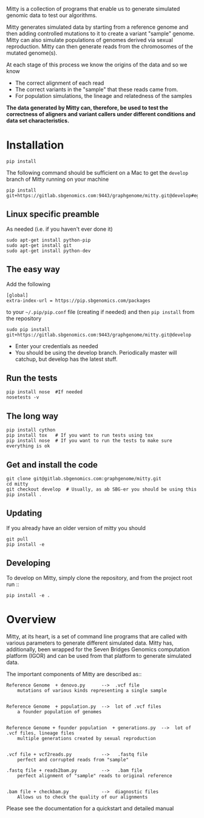 Mitty is a collection of programs that enable us to generate simulated genomic data to test our algorithms.

Mitty generates simulated data by starting from a reference genome and then adding controlled mutations to it to create
a variant "sample" genome. Mitty can also simulate populations of genomes derived via sexual reproduction. Mitty can
then generate reads from the chromosomes of the mutated genome(s). 

At each stage of this process we know the origins of the data and so we know

- The correct alignment of each read
- The correct variants in the "sample" that these reads came from.
- For population simulations, the lineage and relatedness of the samples

**The data generated by Mitty can, therefore, be used to test the correctness of aligners and variant callers under
different conditions and data set characteristics.**

Installation
============
    
    pip install 









The following command should be sufficient on a Mac to get the `develop` branch of Mitty running on your machine

    pip install git+https://gitlab.sbgenomics.com:9443/graphgenome/mitty.git@develop#egg=mitty


Linux specific preamble
-----------------------
As needed (i.e. if you haven't ever done it)

    sudo apt-get install python-pip
    sudo apt-get install git
    sudo apt-get install python-dev    

The easy way
------------
Add the following

    [global]
    extra-index-url = https://pip.sbgenomics.com/packages

to your `~/.pip/pip.conf` file (creating if needed) and then `pip install` from the repository

    sudo pip install git+https://gitlab.sbgenomics.com:9443/graphgenome/mitty.git@develop

* Enter your credentials as needed
* You should be using the develop branch. Periodically master will catchup, but develop has the latest stuff.


Run the tests
-------------

    pip install nose  #If needed
    nosetests -v


The long way
------------

    pip install cython
    pip install tox   # If you want to run tests using tox
    pip install nose  # If you want to run the tests to make sure everything is ok
    
Get and install the code
------------------------
    
    git clone git@gitlab.sbgenomics.com:graphgenome/mitty.git
    cd mitty
    git checkout develop  # Usually, as ab SBG-er you should be using this
    pip install .
    
          
Updating
--------
If you already have an older version of mitty you should 

    git pull
    pip install -e    


Developing
----------

To develop on Mitty, simply clone the repository, and from the project root run ::

    pip install -e .


Overview
========

Mitty, at its heart, is a set of command line programs that are called with various parameters to generate different 
simulated data. Mitty has, additionally, been wrapped for the Seven Bridges Genomics computation platform (IGOR) and
can be used from that platform to generate simulated data.

The important components of Mitty are described as::

    Reference Genome  + denovo.py      -->  .vcf file
        mutations of various kinds representing a single sample
  

    Reference Genome  + population.py  -->  lot of .vcf files
        a founder population of genomes
      

    Reference Genome + founder population  + generations.py  -->  lot of .vcf files, lineage files
        multiple generations created by sexual reproduction
      
      
    .vcf file + vcf2reads.py           -->   .fastq file
        perfect and corrupted reads from "sample"
    
    .fastq file + reads2bam.py         -->   .bam file
        perfect alignment of "sample" reads to original reference
    
    
    .bam file + checkbam.py            -->  diagnostic files
        Allows us to check the quality of our alignments

Please see the documentation for a quickstart and detailed manual